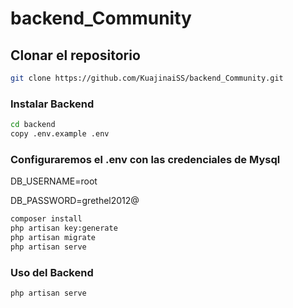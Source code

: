 # backend_Community
## Clonar el repositorio
```bash
git clone https://github.com/KuajinaiSS/backend_Community.git
```

### Instalar Backend
```bash
cd backend
copy .env.example .env
```

### Configuraremos el .env con las credenciales de Mysql
DB_USERNAME=root

DB_PASSWORD=grethel2012@

```bash
composer install
php artisan key:generate
php artisan migrate
php artisan serve
```

### Uso del Backend
```bash
php artisan serve
```
